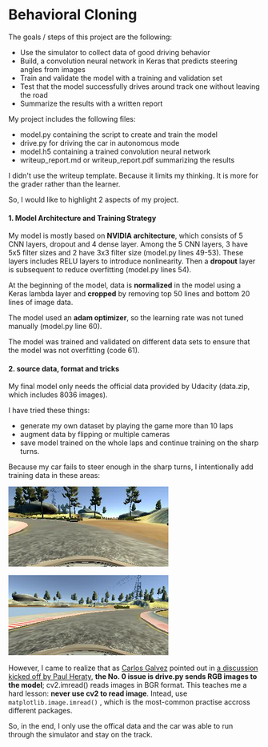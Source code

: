 # Behavioral Cloning

The goals / steps of this project are the following:

- Use the simulator to collect data of good driving behavior
- Build, a convolution neural network in Keras that predicts steering angles from images
- Train and validate the model with a training and validation set
- Test that the model successfully drives around track one without leaving the road
- Summarize the results with a written report

My project includes the following files:

* model.py containing the script to create and train the model
* drive.py for driving the car in autonomous mode
* model.h5 containing a trained convolution neural network 
* writeup_report.md or writeup_report.pdf summarizing the results

I didn't use the writeup template. Because it limits my thinking. It is more for the grader rather than the learner. 

So, I would like to highlight 2 aspects of my project. 

#### 1. Model Architecture and Training Strategy

My model is mostly based on **NVIDIA architecture**, which consists of 5 CNN layers, dropout and 4 dense layer. Among the 5 CNN layers, 3 have 5x5 filter sizes and 2 have 3x3 filter size (model.py lines 49-53). These layers includes RELU layers to introduce nonlinearity. Then a **dropout** layer is subsequent to reduce overfitting (model.py lines 54). 

At the beginning of  the model,  data is **normalized** in the model using a Keras lambda layer and **cropped** by removing top 50 lines and bottom 20 lines of image data.

The model used an **adam optimizer**, so the learning rate was not tuned manually (model.py line 60).

The model was trained and validated on different data sets to ensure that the model was not overfitting (code 61). 

#### 2. source data, format and tricks

My final model only needs the official data provided by Udacity (data.zip, which includes 8036 images). 

I have tried these things:

- generate my own dataset by playing the game more than 10 laps
- augment data by flipping or multiple cameras
- save model trained on the whole laps and continue training on the sharp turns.

Because my car fails to steer enough in the sharp turns, I intentionally add training data in these areas:

![](left_turn.jpg)

![](right_turn.jpg)

However, I came to realize that as [Carlos Galvez](https://carnd-forums.udacity.com/questions/users?username=carlosgalvezp) pointed out in [a discussion kicked off by Paul Heraty](https://carnd-forums.udacity.com/questions/26214464/behavioral-cloning-cheatsheet#), **the No. 0 issue is drive.py sends RGB images to the model**; cv2.imread() reads images in BGR format. This teaches me a hard lesson: **never use cv2 to read image**. Intead, use `matplotlib.image.imread()` , which is the most-common practise accross different packages. 

So, in the end, I only use the offical data and the car was able to run through the simulator and stay on the track.
